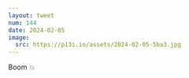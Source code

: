 ```yaml
---
layout: tweet
num: 144
date: 2024-02-05
image:
  src: https://p13i.io/assets/2024-02-05-5ba3.jpg
---
```


Boom 💥
